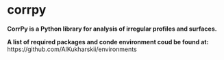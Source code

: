 # corrpy


<p><strong>CorrPy is a Python library for analysis of irregular profiles and surfaces.</strong></p>

<p> <strong>A list of required packages and conde environment coud be found at: </strong> https://github.com/AlKukharskii/environments</p>
